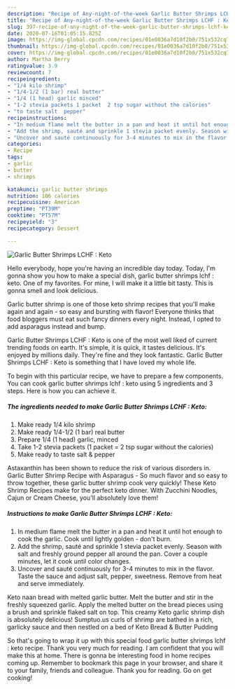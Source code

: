 ```yaml
---
description: "Recipe of Any-night-of-the-week Garlic Butter Shrimps LCHF : Keto"
title: "Recipe of Any-night-of-the-week Garlic Butter Shrimps LCHF : Keto"
slug: 397-recipe-of-any-night-of-the-week-garlic-butter-shrimps-lchf-keto
date: 2020-07-16T01:05:15.825Z
image: https://img-global.cpcdn.com/recipes/01e0036a7d10f2b0/751x532cq70/garlic-butter-shrimps-lchf-keto-recipe-main-photo.jpg
thumbnail: https://img-global.cpcdn.com/recipes/01e0036a7d10f2b0/751x532cq70/garlic-butter-shrimps-lchf-keto-recipe-main-photo.jpg
cover: https://img-global.cpcdn.com/recipes/01e0036a7d10f2b0/751x532cq70/garlic-butter-shrimps-lchf-keto-recipe-main-photo.jpg
author: Martha Berry
ratingvalue: 3.9
reviewcount: 7
recipeingredient:
- "1/4 kilo shrimp"
- "1/4-1/2 (1 bar) real butter"
- "1/4 (1 head) garlic minced"
- "1-2 stevia packets 1 packet  2 tsp sugar without the calories"
- "to taste salt  pepper"
recipeinstructions:
- "In medium flame melt the butter in a pan and heat it until hot enough to cook the garlic. Cook until lightly golden - don&#39;t burn."
- "Add the shrimp, sauté and sprinkle 1 stevia packet evenly. Season with salt and freshly ground pepper all around the pan. Cover a couple minutes, let it cook until color changes."
- "Uncover and sauté continuously for 3-4 minutes to mix in the flavor. Taste the sauce and adjust salt, pepper, sweetness. Remove from heat and serve immediately."
categories:
- Recipe
tags:
- garlic
- butter
- shrimps

katakunci: garlic butter shrimps 
nutrition: 106 calories
recipecuisine: American
preptime: "PT39M"
cooktime: "PT57M"
recipeyield: "3"
recipecategory: Dessert

---
```



![Garlic Butter Shrimps LCHF : Keto](https://img-global.cpcdn.com/recipes/01e0036a7d10f2b0/751x532cq70/garlic-butter-shrimps-lchf-keto-recipe-main-photo.jpg)

Hello everybody, hope you're having an incredible day today. Today, I'm gonna show you how to make a special dish, garlic butter shrimps lchf : keto. One of my favorites. For mine, I will make it a little bit tasty. This is gonna smell and look delicious.

Garlic butter shrimp is one of those keto shrimp recipes that you&#39;ll make again and again - so easy and bursting with flavor! Everyone thinks that food bloggers must eat such fancy dinners every night. Instead, I opted to add asparagus instead and bump.

Garlic Butter Shrimps LCHF : Keto is one of the most well liked of current trending foods on earth. It's simple, it is quick, it tastes delicious. It's enjoyed by millions daily. They're fine and they look fantastic. Garlic Butter Shrimps LCHF : Keto is something that I have loved my whole life.


To begin with this particular recipe, we have to prepare a few components. You can cook garlic butter shrimps lchf : keto using 5 ingredients and 3 steps. Here is how you can achieve it.

<!--inarticleads1-->

##### The ingredients needed to make Garlic Butter Shrimps LCHF : Keto:

1. Make ready 1/4 kilo shrimp
1. Make ready 1/4-1/2 (1 bar) real butter
1. Prepare 1/4 (1 head) garlic, minced
1. Take 1-2 stevia packets (1 packet = 2 tsp sugar without the calories)
1. Make ready to taste salt &amp; pepper


Astaxanthin has been shown to reduce the risk of various disorders in. Garlic Butter Shrimp Recipe with Asparagus - So much flavor and so easy to throw together, these garlic butter shrimp cook very quickly! These Keto Shrimp Recipes make for the perfect keto dinner. With Zucchini Noodles, Cajun or Cream Cheese, you&#39;ll absolutely love them! 

<!--inarticleads2-->

##### Instructions to make Garlic Butter Shrimps LCHF : Keto:

1. In medium flame melt the butter in a pan and heat it until hot enough to cook the garlic. Cook until lightly golden - don&#39;t burn.
1. Add the shrimp, sauté and sprinkle 1 stevia packet evenly. Season with salt and freshly ground pepper all around the pan. Cover a couple minutes, let it cook until color changes.
1. Uncover and sauté continuously for 3-4 minutes to mix in the flavor. Taste the sauce and adjust salt, pepper, sweetness. Remove from heat and serve immediately.


Keto naan bread with melted garlic butter. Melt the butter and stir in the freshly squeezed garlic. Apply the melted butter on the bread pieces using a brush and sprinkle flaked salt on top. This creamy Keto garlic shrimp dish is absolutely delicious! Sumptuo.us curls of shrimp are bathed in a rich, garlicky sauce and then nestled on a bed of Keto Bread &amp; Butter Pudding 

So that's going to wrap it up with this special food garlic butter shrimps lchf : keto recipe. Thank you very much for reading. I am confident that you will make this at home. There is gonna be interesting food in home recipes coming up. Remember to bookmark this page in your browser, and share it to your family, friends and colleague. Thank you for reading. Go on get cooking!
